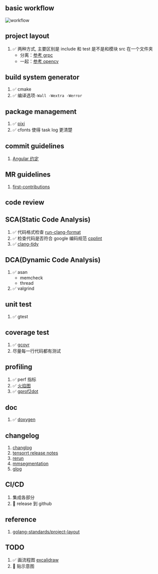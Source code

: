 ## basic workflow

![workflow](https://i.ibb.co/rmKQY1t/9-Hjk-F96-Ry-D.png)

## project layout

1. ✅ 两种方式, 主要区别是 include 和 test 是不是和模块 src 在一个文件夹
   - 分离：[参考 grpc](https://github.com/grpc/grpc)
   - 一起：[参考 opencv](https://github.com/opencv/opencv)

## build system generator

1. ✅ cmake
2. ✅ 编译选项`-Wall -Wextra -Werror`

## package management

1. ✅ [pixi](https://github.com/prefix-dev/pixi)
2. ✅ cfonts 使得 task log 更清楚

## commit guidelines

1. [Angular 约定](https://github.com/angular/angular/blob/22b96b9/CONTRIBUTING.md#-commit-message-guidelines)

## MR guidelines

1. [first-contributions](https://github.com/firstcontributions/first-contributions)

## code review

## SCA(Static Code Analysis)

1. ✅ 代码格式检查 [run-clang-format](https://github.com/Sarcasm/run-clang-format/tree/master)
2. ✅ 检查代码是否符合 google 编码规范 [cpplint](https://github.com/cpplint/cpplint)
3. ✅ [clang-tidy](https://clang.llvm.org/extra/clang-tidy/)

## DCA(Dynamic Code Analysis)

1. ✅ asan
   - memcheck
   - thread
2. ✅ valgrind

## unit test

1. ✅ gtest

## coverage test

1. ✅ [gcovr](https://github.com/gcovr/gcovr)
2. 尽量每一行代码都有测试

## profiling

1. ✅ perf 指标
2. ✅ [火焰图](https://github.com/brendangregg/FlameGraph)
3. ✅ [gprof2dot](https://github.com/jrfonseca/gprof2dot)

## doc

1. ✅ [doxygen](https://www.doxygen.nl/)

## changelog

1. [changlog](https://keepachangelog.com/zh-CN/1.0.0/)
2. [tensorrt release notes](https://docs.nvidia.com/deeplearning/tensorrt/release-notes/index.html)
3. [rerun](https://github.com/rerun-io/rerun/releases)
4. [mmsegmentation](https://github.com/open-mmlab/mmsegmentation/blob/master/docs/en/changelog.md)
5. [glog](https://github.com/google/glog/blob/master/ChangeLog)

## CI/CD

1. 集成各部分
1. 🔲 release 到 github

## reference

1. [golang-standards/project-layout](https://github.com/golang-standards/project-layout)

## TODO

1. ✅ 画流程图 [excalidraw](https://excalidraw.com/#json=AC7W9fuO9aIAoZnm8jnxn,bhJRV8CafC8Zq6KXValjEA)
2. 🔲 贴示意图
